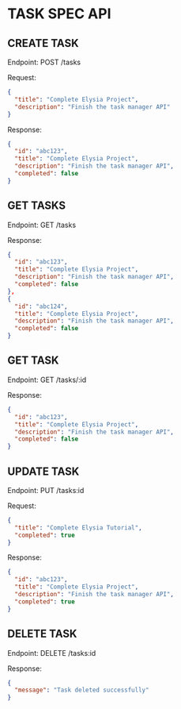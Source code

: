 # TASK SPEC API

## CREATE TASK

Endpoint: POST /tasks

Request:

```json
{
  "title": "Complete Elysia Project",
  "description": "Finish the task manager API"
}
```

Response:

```json
{
  "id": "abc123",
  "title": "Complete Elysia Project",
  "description": "Finish the task manager API",
  "completed": false
}
```

## GET TASKS

Endpoint: GET /tasks

Response:

```json
{
  "id": "abc123",
  "title": "Complete Elysia Project",
  "description": "Finish the task manager API",
  "completed": false
},
{
  "id": "abc124",
  "title": "Complete Elysia Project",
  "description": "Finish the task manager API",
  "completed": false
}
```

## GET TASK

Endpoint: GET /tasks/:id

Response:

```json
{
  "id": "abc123",
  "title": "Complete Elysia Project",
  "description": "Finish the task manager API",
  "completed": false
}
```

## UPDATE TASK

Endpoint: PUT /tasks:id

Request:

```json
{
  "title": "Complete Elysia Tutorial",
  "completed": true
}
```

Response:

```json
{
  "id": "abc123",
  "title": "Complete Elysia Project",
  "description": "Finish the task manager API",
  "completed": true
}
```

## DELETE TASK

Endpoint: DELETE /tasks:id

Response:

```json
{
  "message": "Task deleted successfully"
}
```
